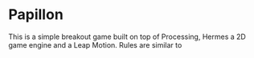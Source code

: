Papillon
========

This is a simple breakout game built on top of Processing, Hermes a 2D game engine and a Leap Motion. Rules are similar to 
